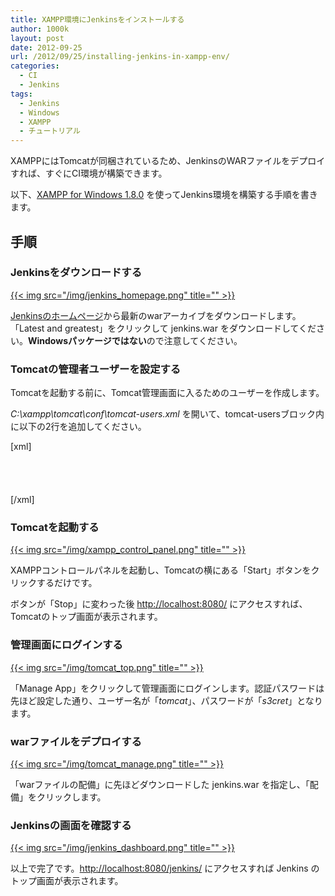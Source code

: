 ```yaml
---
title: XAMPP環境にJenkinsをインストールする
author: 1000k
layout: post
date: 2012-09-25
url: /2012/09/25/installing-jenkins-in-xampp-env/
categories:
  - CI
  - Jenkins
tags:
  - Jenkins
  - Windows
  - XAMPP
  - チュートリアル
---
```

XAMPPにはTomcatが同梱されているため、JenkinsのWARファイルをデプロイすれば、すぐにCI環境が構築できます。

以下、[XAMPP for Windows 1.8.0](http://www.apachefriends.org/jp/xampp-windows.html) を使ってJenkins環境を構築する手順を書きます。

<!--more-->

## 手順

### Jenkinsをダウンロードする

[{{< img src="/img/jenkins_homepage.png" title="" >}}](http://blog.1000k.net/wp-content/uploads/jenkins_homepage.png)

[Jenkinsのホームページ](http://jenkins-ci.org/)から最新のwarアーカイブをダウンロードします。「Latest and greatest」をクリックして jenkins.war をダウンロードしてください。**Windowsパッケージではない**ので注意してください。

### Tomcatの管理者ユーザーを設定する

Tomcatを起動する前に、Tomcat管理画面に入るためのユーザーを作成します。

_C:\xampp\tomcat\conf\tomcat-users.xml_ を開いて、tomcat-usersブロック内に以下の2行を追加してください。

<div>
  [xml]<br /> <tomcat-users><br /> <role rolename="manager-gui"/><br /> <user username="tomcat" password="s3cret" roles="manager-gui"/><br /> </tomcat-users><br /> [/xml]
</div>

### Tomcatを起動する

[{{< img src="/img/xampp_control_panel.png" title="" >}}](http://blog.1000k.net/wp-content/uploads/xampp_control_panel.png)

XAMPPコントロールパネルを起動し、Tomcatの横にある「Start」ボタンをクリックするだけです。

ボタンが「Stop」に変わった後 <http://localhost:8080/> にアクセスすれば、Tomcatのトップ画面が表示されます。

### 管理画面にログインする

[{{< img src="/img/tomcat_top.png" title="" >}}](http://blog.1000k.net/wp-content/uploads/tomcat_top.png)

「Manage App」をクリックして管理画面にログインします。認証パスワードは先ほど設定した通り、ユーザー名が「_tomcat_」、パスワードが「_s3cret_」となります。

### warファイルをデプロイする

[{{< img src="/img/tomcat_manage.png" title="" >}}](http://blog.1000k.net/wp-content/uploads/tomcat_manage.png)

「warファイルの配備」に先ほどダウンロードした jenkins.war を指定し、「配備」をクリックします。

### Jenkinsの画面を確認する

[{{< img src="/img/jenkins_dashboard.png" title="" >}}](http://blog.1000k.net/wp-content/uploads/jenkins_dashboard.png)

以上で完了です。<http://localhost:8080/jenkins/> にアクセスすれば Jenkins のトップ画面が表示されます。